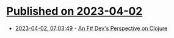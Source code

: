 # [Published on 2023-04-02](index.md)

* [2023-04-02, 07:03:49](https://lobste.rs/s/csw7qe/f_dev_s_perspective_on_clojure) - [An F# Dev's Perspective on Clojure](https://brettrowberry.com/an-f-devs-perspective-on-clojure)
